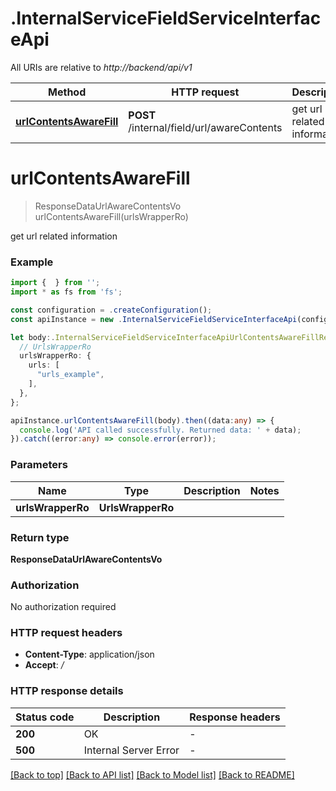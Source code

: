 # .InternalServiceFieldServiceInterfaceApi

All URIs are relative to *http://backend/api/v1*

Method | HTTP request | Description
------------- | ------------- | -------------
[**urlContentsAwareFill**](InternalServiceFieldServiceInterfaceApi.md#urlContentsAwareFill) | **POST** /internal/field/url/awareContents | get url related information


# **urlContentsAwareFill**
> ResponseDataUrlAwareContentsVo urlContentsAwareFill(urlsWrapperRo)

get url related information

### Example


```typescript
import {  } from '';
import * as fs from 'fs';

const configuration = .createConfiguration();
const apiInstance = new .InternalServiceFieldServiceInterfaceApi(configuration);

let body:.InternalServiceFieldServiceInterfaceApiUrlContentsAwareFillRequest = {
  // UrlsWrapperRo
  urlsWrapperRo: {
    urls: [
      "urls_example",
    ],
  },
};

apiInstance.urlContentsAwareFill(body).then((data:any) => {
  console.log('API called successfully. Returned data: ' + data);
}).catch((error:any) => console.error(error));
```


### Parameters

Name | Type | Description  | Notes
------------- | ------------- | ------------- | -------------
 **urlsWrapperRo** | **UrlsWrapperRo**|  |


### Return type

**ResponseDataUrlAwareContentsVo**

### Authorization

No authorization required

### HTTP request headers

 - **Content-Type**: application/json
 - **Accept**: */*


### HTTP response details
| Status code | Description | Response headers |
|-------------|-------------|------------------|
**200** | OK |  -  |
**500** | Internal Server Error |  -  |

[[Back to top]](#) [[Back to API list]](README.md#documentation-for-api-endpoints) [[Back to Model list]](README.md#documentation-for-models) [[Back to README]](README.md)


